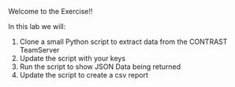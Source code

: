Welcome to the Exercise!!

In this lab we will:

1. Clone a small Python script to extract data from the CONTRAST TeamServer
2. Update the script with your keys
3. Run the script to show JSON Data being returned
4. Update the script to create a csv report
